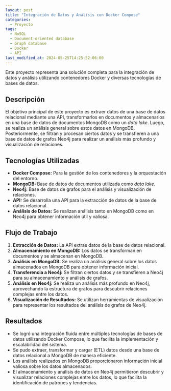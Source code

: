 ```yaml
---
layout: post
title: "Integración de Datos y Análisis con Docker Compose"
categories:
  - Proyecto
tags:
  - NoSQL
  - Document-oriented database
  - Graph database
  - Docker
  - API
last_modified_at: 2024-05-25T14:25:52-06:00
---
```


Este proyecto representa una solución completa para la integración de datos y análisis utilizando contenedores Docker y diversas tecnologías de bases de datos.

## Descripción

El objetivo principal de este proyecto es extraer datos de una base de datos relacional mediante una API, transformarlos en documentos y almacenarlos en una base de datos de documentos MongoDB como un _data lake_. Luego, se realiza un análisis general sobre estos datos en MongoDB. Posteriormente, se filtran y procesan ciertos datos y se transfieren a una base de datos de grafos Neo4j para realizar un análisis más profundo y visualización de relaciones.

## Tecnologías Utilizadas

- **Docker Compose:** Para la gestión de los contenedores y la orquestación del entorno.
- **MongoDB:** Base de datos de documentos utilizada como _data lake_.
- **Neo4j:** Base de datos de grafos para el análisis y visualización de relaciones.
- **API:** Se desarrolla una API para la extracción de datos de la base de datos relacional.
- **Análisis de Datos:** Se realizan análisis tanto en MongoDB como en Neo4j para obtener información útil y valiosa.

## Flujo de Trabajo

1. **Extracción de Datos:** La API extrae datos de la base de datos relacional.
2. **Almacenamiento en MongoDB:** Los datos se transforman en documentos y se almacenan en MongoDB.
3. **Análisis en MongoDB:** Se realiza un análisis general sobre los datos almacenados en MongoDB para obtener información inicial.
4. **Transferencia a Neo4j:** Se filtran ciertos datos y se transfieren a Neo4j para su almacenamiento y análisis de grafos.
5. **Análisis en Neo4j:** Se realiza un análisis más profundo en Neo4j, aprovechando la estructura de grafos para descubrir relaciones complejas entre los datos.
6. **Visualización de Resultados:** Se utilizan herramientas de visualización para representar los resultados del análisis de grafos de Neo4j.

## Resultados

- Se logró una integración fluida entre múltiples tecnologías de bases de datos utilizando Docker Compose, lo que facilita la implementación y escalabilidad del sistema.
- Se pudo extraer, transformar y cargar (ETL) datos desde una base de datos relacional a MongoDB de manera eficiente.
- Los análisis realizados en MongoDB proporcionaron información inicial valiosa sobre los datos almacenados.
- El almacenamiento y análisis de datos en Neo4j permitieron descubrir y visualizar relaciones complejas entre los datos, lo que facilita la identificación de patrones y tendencias.